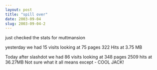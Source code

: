 ```yaml
---
layout: post
title: "spill over"
date: 2003-09-04
slug: 2003-09-04-2
---
```


just checked the stats for muttmansion

yesterday we had 15 visits looking at  75 pages  322 Hits at 3.75 MB

Today after slashdot we had 86 visits looking at 348 pages 2509 hits at 36.27MB  Not sure what it all means except  - COOL JACK!

